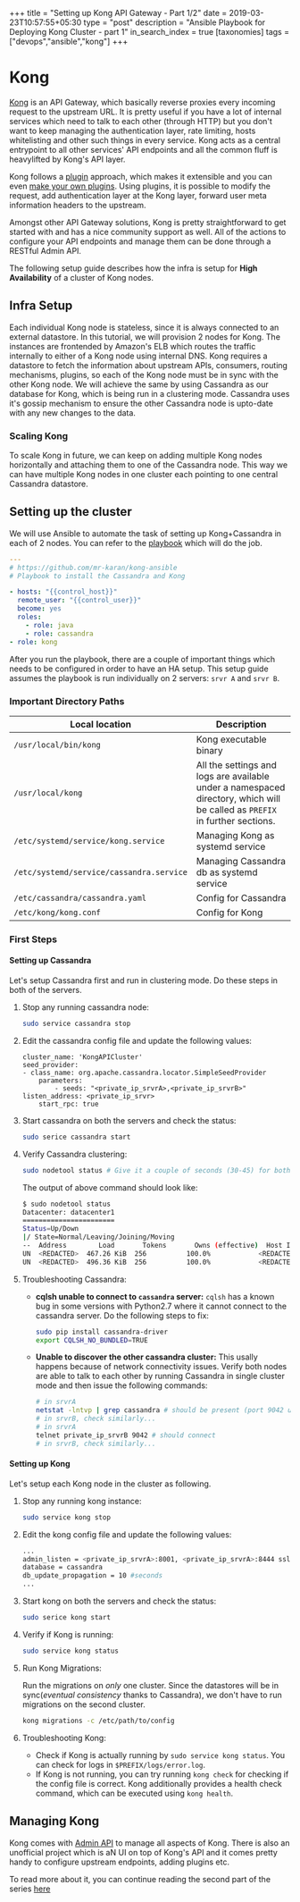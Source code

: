 +++
title = "Setting up Kong API Gateway - Part 1/2"
date = 2019-03-23T10:57:55+05:30
type = "post"
description = "Ansible Playbook for Deploying Kong Cluster - part 1"
in_search_index = true
[taxonomies]
tags = ["devops","ansible","kong"]
+++

# Kong

[Kong](https://konghq.com/) is an API Gateway, which basically reverse proxies every incoming request to the upstream URL. It is pretty useful if you have a lot of internal services which need to talk to each other (through HTTP) but you don't want to keep managing the authentication layer, rate limiting, hosts whitelisting and other such things in every service. Kong acts as a central entrypoint to all other services' API endpoints and all the common fluff is heavylifted by Kong's API layer.

Kong follows a [plugin](https://docs.konghq.com/hub/) approach, which makes it extensible and you can even [make your own plugins](https://docs.konghq.com/1.0.x/plugin-development/). Using plugins, it is possible to modify the request,
add authentication layer at the Kong layer, forward user meta information headers to the upstream.

Amongst other API Gateway solutions, Kong is pretty straightforward to get started with and has a nice community support as well. All of the actions to configure your API endpoints and manage them can be done through a RESTful Admin API.

The following setup guide describes how the infra is setup for **High Availability** of a cluster of Kong nodes.

## Infra Setup

Each individual Kong node is stateless, since it is always connected to an external datastore. In this tutorial, we will provision 2 nodes for Kong. The instances are frontended by Amazon's ELB which routes the traffic internally to either of a Kong node using internal DNS. Kong requires a datastore to fetch the information about upstream APIs, consumers, routing mechanisms, plugins, so each of the Kong node must be in sync with the other Kong node. We will achieve the same by using Cassandra as our database for Kong, which is being run in a clustering mode. Cassandra uses it's gossip mechanism to ensure the other Cassandra node is upto-date with any new changes to the data.

### Scaling Kong

To scale Kong in future, we can keep on adding multiple Kong nodes horizontally and attaching them to one of the Cassandra node. This way we can have multiple Kong nodes in one cluster each pointing to one central Cassandra datastore.

## Setting up the cluster

We will use Ansible to automate the task of setting up Kong+Cassandra in each of 2 nodes. You can refer to the [playbook](https://github.com/mr-karan/kong-ansible) which will do the job.

```yml
---
# https://github.com/mr-karan/kong-ansible
# Playbook to install the Cassandra and Kong

- hosts: "{{control_host}}"
  remote_user: "{{control_user}}"
  become: yes
  roles:
    - role: java
    - role: cassandra
- role: kong
```

After you run the playbook, there are a couple of important things which needs to be configured in order to have an HA setup. This setup guide
assumes the playbook is run individually on 2 servers: `srvr A` and `srvr B`.

### Important Directory Paths

| Local location                           | Description                                                                                                                 |
| ---------------------------------------- | --------------------------------------------------------------------------------------------------------------------------- |
| `/usr/local/bin/kong`                    | Kong executable binary                                                                                                      |
| `/usr/local/kong`                        | All the settings and logs are available under a namespaced directory, which will be called as `PREFIX` in further sections. |
| `/etc/systemd/service/kong.service`      | Managing Kong as systemd service                                                                                            |
| `/etc/systemd/service/cassandra.service` | Managing Cassandra db as systemd service                                                                                    |
| `/etc/cassandra/cassandra.yaml`          | Config for Cassandra                                                                                                        |
| `/etc/kong/kong.conf`                    | Config for Kong                                                                                                             |

### First Steps

#### Setting up Cassandra

Let's setup Cassandra first and run in clustering mode. Do these steps in both of the servers.

1.  Stop any running cassandra node:

    ```bash
    sudo service cassandra stop
    ```

2.  Edit the cassandra config file and update the following values:

        cluster_name: 'KongAPICluster'
        seed_provider:
        - class_name: org.apache.cassandra.locator.SimpleSeedProvider
            parameters:
                - seeds: "<private_ip_srvrA>,<private_ip_srvrB>"
        listen_address: <private_ip_srvr>
            start_rpc: true

3.  Start cassandra on both the servers and check the status:

    ```bash
    sudo serice cassandra start
    ```

4.  Verify Cassandra clustering:

    ```bash
    sudo nodetool status # Give it a couple of seconds (30-45) for both nodes to warm up and discover each other.
    ```

    The output of above command should look like:

    ```bash
    $ sudo nodetool status
    Datacenter: datacenter1
    =======================
    Status=Up/Down
    |/ State=Normal/Leaving/Joining/Moving
    --  Address        Load       Tokens       Owns (effective)  Host ID   Rack
    UN  <REDACTED>  467.26 KiB  256          100.0%            <REDACTED>  rack1
    UN  <REDACTED>  496.36 KiB  256          100.0%            <REDACTED>  rack1
    ```

5.  Troubleshooting Cassandra:

    - **cqlsh unable to connect to `cassandra` server:**
      `cqlsh` has a known bug in some versions with Python2.7 where it cannot connect to the cassandra server. Do the following steps to fix:

      ```bash
      sudo pip install cassandra-driver
      export CQLSH_NO_BUNDLED=TRUE
      ```

    - **Unable to discover the other cassandra cluster:**
      This usally happens because of network connectivity issues. Verify both nodes are able to talk to each other by running Cassandra in single cluster mode and then issue the following commands:

      ```bash
      # in srvrA
      netstat -lntvp | grep cassandra # should be present (port 9042 usually)
      # in srvrB, check similarly...
      # in srvrA
      telnet private_ip_srvrB 9042 # should connect
      # in srvrB, check similarly...
      ```

#### Setting up Kong

Let's setup each Kong node in the cluster as following.

1. Stop any running kong instance:

   ```bash
   sudo service kong stop
   ```

2. Edit the kong config file and update the following values:

   ```bash
   ...
   admin_listen = <private_ip_srvrA>:8001, <private_ip_srvrA>:8444 ssl
   database = cassandra
   db_update_propagation = 10 #seconds
   ...
   ```

3. Start kong on both the servers and check the status:

   ```bash
   sudo serice kong start
   ```

4. Verify if Kong is running:

   ```bash
   sudo service kong status
   ```

5. Run Kong Migrations:

   Run the migrations on _only_ one cluster. Since the datastores will be in sync(_eventual consistency_ thanks to Cassandra), we don't have to run migrations on the second cluster.

   ```bash
   kong migrations -c /etc/path/to/config
   ```

6. Troubleshooting Kong:

   - Check if Kong is actually running by `sudo service kong status`. You can check for logs in `$PREFIX/logs/error.log`.
   - If Kong is not running, you can try running `kong check` for checking if the config file is correct. Kong additionally provides a health check command, which can be executed using `kong health`.

## Managing Kong

Kong comes with [Admin API](https://docs.konghq.com/1.0.x/admin-api/) to manage all aspects of Kong. There is also an unofficial project which is aN UI on top of Kong's API and it comes pretty handy to configure upstream endpoints, adding plugins etc.

To read more about it, you can continue reading the second part of the series [here](/posts/setting-up-kong-part-2)
